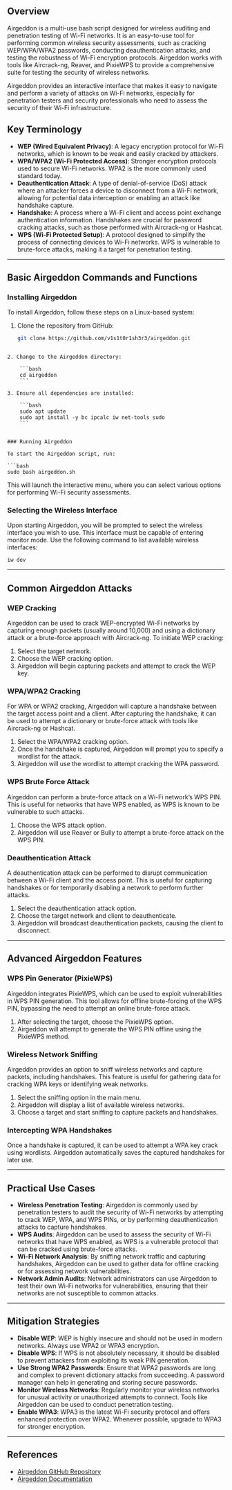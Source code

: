 ## Overview
Airgeddon is a multi-use bash script designed for wireless auditing and penetration testing of Wi-Fi networks. It is an easy-to-use tool for performing common wireless security assessments, such as cracking WEP/WPA/WPA2 passwords, conducting deauthentication attacks, and testing the robustness of Wi-Fi encryption protocols. Airgeddon works with tools like Aircrack-ng, Reaver, and PixieWPS to provide a comprehensive suite for testing the security of wireless networks.

Airgeddon provides an interactive interface that makes it easy to navigate and perform a variety of attacks on Wi-Fi networks, especially for penetration testers and security professionals who need to assess the security of their Wi-Fi infrastructure.

## Key Terminology
- **WEP (Wired Equivalent Privacy)**: A legacy encryption protocol for Wi-Fi networks, which is known to be weak and easily cracked by attackers.
- **WPA/WPA2 (Wi-Fi Protected Access)**: Stronger encryption protocols used to secure Wi-Fi networks. WPA2 is the more commonly used standard today.
- **Deauthentication Attack**: A type of denial-of-service (DoS) attack where an attacker forces a device to disconnect from a Wi-Fi network, allowing for potential data interception or enabling an attack like handshake capture.
- **Handshake**: A process where a Wi-Fi client and access point exchange authentication information. Handshakes are crucial for password cracking attacks, such as those performed with Aircrack-ng or Hashcat.
- **WPS (Wi-Fi Protected Setup)**: A protocol designed to simplify the process of connecting devices to Wi-Fi networks. WPS is vulnerable to brute-force attacks, making it a target for penetration testing.

---

## Basic Airgeddon Commands and Functions
### Installing Airgeddon
To install Airgeddon, follow these steps on a Linux-based system:
1. Clone the repository from GitHub:
   ```bash
   git clone https://github.com/v1s1t0r1sh3r3/airgeddon.git
```

2. Change to the Airgeddon directory:
    
    ```bash
    cd airgeddon
    ```
    
3. Ensure all dependencies are installed:
    
    ```bash
    sudo apt update
    sudo apt install -y bc ipcalc iw net-tools sudo
    ```
    

### Running Airgeddon

To start the Airgeddon script, run:

```bash
sudo bash airgeddon.sh
```

This will launch the interactive menu, where you can select various options for performing Wi-Fi security assessments.

### Selecting the Wireless Interface

Upon starting Airgeddon, you will be prompted to select the wireless interface you wish to use. This interface must be capable of entering monitor mode. Use the following command to list available wireless interfaces:

```bash
iw dev
```

---

## Common Airgeddon Attacks

### WEP Cracking

Airgeddon can be used to crack WEP-encrypted Wi-Fi networks by capturing enough packets (usually around 10,000) and using a dictionary attack or a brute-force approach with Aircrack-ng. To initiate WEP cracking:

1. Select the target network.
2. Choose the WEP cracking option.
3. Airgeddon will begin capturing packets and attempt to crack the WEP key.

### WPA/WPA2 Cracking

For WPA or WPA2 cracking, Airgeddon will capture a handshake between the target access point and a client. After capturing the handshake, it can be used to attempt a dictionary or brute-force attack with tools like Aircrack-ng or Hashcat.

1. Select the WPA/WPA2 cracking option.
2. Once the handshake is captured, Airgeddon will prompt you to specify a wordlist for the attack.
3. Airgeddon will use the wordlist to attempt cracking the WPA password.

### WPS Brute Force Attack

Airgeddon can perform a brute-force attack on a Wi-Fi network’s WPS PIN. This is useful for networks that have WPS enabled, as WPS is known to be vulnerable to such attacks.

1. Choose the WPS attack option.
2. Airgeddon will use Reaver or Bully to attempt a brute-force attack on the WPS PIN.

### Deauthentication Attack

A deauthentication attack can be performed to disrupt communication between a Wi-Fi client and the access point. This is useful for capturing handshakes or for temporarily disabling a network to perform further attacks.

1. Select the deauthentication attack option.
2. Choose the target network and client to deauthenticate.
3. Airgeddon will broadcast deauthentication packets, causing the client to disconnect.

---

## Advanced Airgeddon Features

### WPS Pin Generator (PixieWPS)

Airgeddon integrates PixieWPS, which can be used to exploit vulnerabilities in WPS PIN generation. This tool allows for offline brute-forcing of the WPS PIN, bypassing the need to attempt an online brute-force attack.

1. After selecting the target, choose the PixieWPS option.
2. Airgeddon will attempt to generate the WPS PIN offline using the PixieWPS method.

### Wireless Network Sniffing

Airgeddon provides an option to sniff wireless networks and capture packets, including handshakes. This feature is useful for gathering data for cracking WPA keys or identifying weak networks.

1. Select the sniffing option in the main menu.
2. Airgeddon will display a list of available wireless networks.
3. Choose a target and start sniffing to capture packets and handshakes.

### Intercepting WPA Handshakes

Once a handshake is captured, it can be used to attempt a WPA key crack using wordlists. Airgeddon automatically saves the captured handshakes for later use.

---

## Practical Use Cases

- **Wireless Penetration Testing**: Airgeddon is commonly used by penetration testers to audit the security of Wi-Fi networks by attempting to crack WEP, WPA, and WPS PINs, or by performing deauthentication attacks to capture handshakes.
- **WPS Audits**: Airgeddon can be used to assess the security of Wi-Fi networks that have WPS enabled, as WPS is a vulnerable protocol that can be cracked using brute-force attacks.
- **Wi-Fi Network Analysis**: By sniffing network traffic and capturing handshakes, Airgeddon can be used to gather data for offline cracking or for assessing network vulnerabilities.
- **Network Admin Audits**: Network administrators can use Airgeddon to test their own Wi-Fi networks for vulnerabilities, ensuring that their networks are not susceptible to common attacks.

---

## Mitigation Strategies

- **Disable WEP**: WEP is highly insecure and should not be used in modern networks. Always use WPA2 or WPA3 encryption.
- **Disable WPS**: If WPS is not absolutely necessary, it should be disabled to prevent attackers from exploiting its weak PIN generation.
- **Use Strong WPA2 Passwords**: Ensure that WPA2 passwords are long and complex to prevent dictionary attacks from succeeding. A password manager can help in generating and storing secure passwords.
- **Monitor Wireless Networks**: Regularly monitor your wireless networks for unusual activity or unauthorized attempts to connect. Tools like Airgeddon can be used to conduct penetration testing.
- **Enable WPA3**: WPA3 is the latest Wi-Fi security protocol and offers enhanced protection over WPA2. Whenever possible, upgrade to WPA3 for stronger encryption.

---

## References

- [Airgeddon GitHub Repository](https://github.com/v1s1t0r1sh3r3/airgeddon)
- [Airgeddon Documentation](https://github.com/v1s1t0r1sh3r3/airgeddon/wiki)
